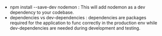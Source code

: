 - npm install --save-dev nodemon : This will add nodemon as a dev dependency to your codebase.
- dependencies vs dev-dependencies : dependencies are packages required for the application to func correctly in the production env while dev-dependencies are needed during development and testing.